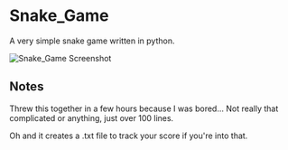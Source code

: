 # Snake_Game
A very simple snake game written in python.

![Snake_Game Screenshot](https://github.com/user-attachments/assets/06a2d1d0-c9ef-44cc-8331-cf9ad2c022d3)

## Notes
Threw this together in a few hours because I was bored...
Not really that complicated or anything, just over 100 lines.

Oh and it creates a .txt file to track your score if you're into that.

